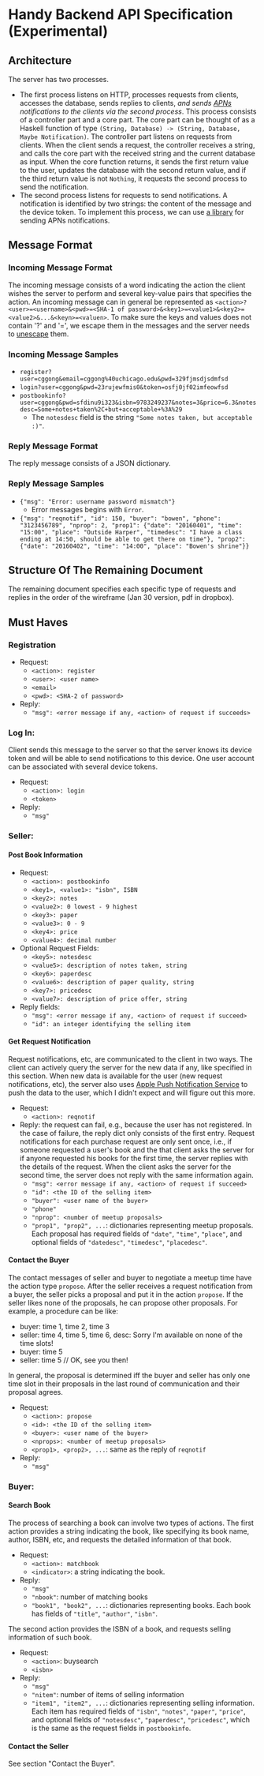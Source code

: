 # Handy Backend API Specification (Experimental)

## Architecture
The server has two processes. 
* The first process listens on HTTP,
processes requests from clients, accesses the database, sends replies
to clients, _and sends
[APNs](https://developer.apple.com/library/ios/documentation/NetworkingInternet/Conceptual/RemoteNotificationsPG/Chapters/ApplePushService.html)
notifications to the clients via the second
process_. This process consists of a controller part and a core part. The core part can be thought of as a Haskell function of type `(String, Database) -> (String, Database, Maybe Notification)`. The controller part listens on requests from clients. When the client sends a request, the controller receives a string, and calls the core part with the received string and the current database as input. When the core function returns, it sends the first return value to the user, updates the database with the second return value, and if the third return value is not `Nothing`, it requests the second process to send the notification. 
* The second process listens for requests to send notifications. A
  notification is identified by two strings: the content of the
  message and the device token. To implement this process, we can use
  [a library](https://github.com/notnoop/java-apns) for sending APNs
  notifications. 


## Message Format
### Incoming Message Format
The incoming message consists of a word indicating the action the client wishes the server to perform and several key-value pairs that specifies the action. An incoming message can in general be represented as `<action>?<user>=<username>&<pwd>=<SHA-1 of password>&<key1>=<value1>&<key2>=<value2>&...&<keyn>=<valuen>`. To make sure the keys and values does not contain '?' and '=', we escape them in the messages and the server needs to [unescape](http://hackage.haskell.org/package/network-2.1.0.0/docs/Network-URI.html#v%3AunEscapeString) them. 
### Incoming Message Samples
* `register?user=cggong&email=cggong%40uchicago.edu&pwd=329fjmsdjsdmfsd`
* `login?user=cggong&pwd=23rujewfmis0&token=osfj0jf02imfeowfsd`
* `postbookinfo?user=cggong&pwd=sfdinu9i323&isbn=9783249237&notes=3&price=6.3&notesdesc=Some+notes+taken%2C+but+acceptable+%3A%29`
  * The `notesdesc` field is the string `"Some notes taken, but acceptable :)"`.

### Reply Message Format
The reply message consists of a JSON dictionary.

### Reply Message Samples
* `{"msg": "Error: username password mismatch"}`
  * Error messages begins with `Error`. 
* `{"msg": "reqnotif", "id": 150, "buyer": "bowen", "phone": "3123456789", "nprop": 2, "prop1": {"date": "20160401", "time": "15:00", "place": "Outside Harper", "timedesc": "I have a class ending at 14:50, should be able to get there on time"}, "prop2": {"date": "20160402", "time": "14:00", "place": "Bowen's shrine"}}`

## Structure Of The Remaining Document
The remaining document specifies each specific type of requests and replies in the order of the wireframe (Jan 30 version, pdf in dropbox). 

## Must Haves
### Registration
* Request: 
  * `<action>: register`
  * `<user>: <user name>`
  * `<email>`
  * `<pwd>: <SHA-2 of password>`
* Reply: 
  * `"msg": <error message if any, <action> of request if succeeds>`
 
### Log In: 
Client sends this message to the server so that the server knows its device token and will be able to send notifications to this device. One user account can be associated with several device tokens. 
* Request: 
  * `<action>: login`
  * `<token>`
* Reply: 
  * `"msg"`

### Seller: 
#### Post Book Information
* Request: 
  * `<action>: postbookinfo`
  * `<key1>, <value1>: "isbn", ISBN`
  * `<key2>: notes`
  * `<value2>: 0 lowest - 9 highest`
  * `<key3>: paper`
  * `<value3>: 0 - 9`
  * `<key4>: price`
  * `<value4>: decimal number`
* Optional Request Fields: 
  * `<key5>: notesdesc`
  * `<value5>: description of notes taken, string`
  * `<key6>: paperdesc`
  * `<value6>: description of paper quality, string`
  * `<key7>: pricedesc`
  * `<value7>: description of price offer, string`
* Reply fields: 
  * `"msg": <error message if any, <action> of request if succeed>`
  * `"id": an integer identifying the selling item`

#### Get Request Notification
Request notifications, etc, are communicated to the client in two ways. The client can actively query the server for the new data if any, like specified in this section. When new data is available for the user (new request notifications, etc), the server also uses [Apple Push Notification Service](https://developer.apple.com/library/ios/documentation/NetworkingInternet/Conceptual/RemoteNotificationsPG/Chapters/ApplePushService.html) to push the data to the user, which I didn't expect and will figure out this more. 
* Request: 
  * `<action>: reqnotif`
* Reply: the request can fail, e.g., because the user has not registered. In the case of failure, the reply dict only consists of the first entry. Request notifications for each purchase request are only sent once, i.e., if someone requested a user's book and the that client asks the server for if anyone requested his books for the first time, the server replies with the details of the request. When the client asks the server for the second time, the server does not reply with the same information again. 
  * `"msg": <error message if any, <action> of request if succeed>`
  * `"id": <the ID of the selling item>`
  * `"buyer": <user name of the buyer>`
  * `"phone"`
  * `"nprop": <number of meetup proposals>`
  * `"prop1", "prop2", ...`: dictionaries representing meetup proposals. Each proposal has required fields of `"date"`, `"time"`, `"place"`, and optional fields of `"datedesc"`, `"timedesc"`, `"placedesc"`. 

#### Contact the Buyer
The contact messages of seller and buyer to negotiate a meetup time have the action type `propose`. After the seller receives a request notification from a buyer, the seller picks a proposal and put it in the action `propose`. If the seller likes none of the proposals, he can propose other proposals. For example, a procedure can be like: 
* buyer: time 1, time 2, time 3
* seller: time 4, time 5, time 6, desc: Sorry I'm available on none of the time slots! 
* buyer: time 5
* seller: time 5 // OK, see you then! 

In general, the proposal is determined iff the buyer and seller has only one time slot in their proposals in the last round of communication and their proposal agrees. 
* Request: 
  * `<action>: propose`
  * `<id>: <the ID of the selling item>`
  * `<buyer>: <user name of the buyer>`
  * `<nprops>: <number of meetup proposals>`
  * `<prop1>, <prop2>, ...`: same as the reply of `reqnotif`
* Reply: 
  * `"msg"`

### Buyer: 
#### Search Book
The process of searching a book can involve two types of actions. The first action provides a string indicating the book, like specifying its book name, author, ISBN, etc, and requests the detailed information of that book. 
* Request: 
  * `<action>: matchbook`
  * `<indicator>`: a string indicating the book. 
* Reply: 
  * `"msg"`
  * `"nbook"`: number of matching books
  * `"book1", "book2", ...`: dictionaries representing books. Each book has fields of `"title"`, `"author"`, `"isbn"`. 

The second action provides the ISBN of a book, and requests selling information of such book. 
* Request: 
  * `<action>`: buysearch
  * `<isbn>`
* Reply: 
  * `"msg"`
  * `"nitem"`: number of items of selling information
  * `"item1", "item2", ...`: dictionaries representing selling information. Each item has required fields of `"isbn"`, `"notes"`, `"paper"`, `"price"`, and optional fields of `"notesdesc"`, `"paperdesc"`, `"pricedesc"`, which is the same as the request fields in `postbookinfo`. 

#### Contact the Seller
See section "Contact the Buyer". 
